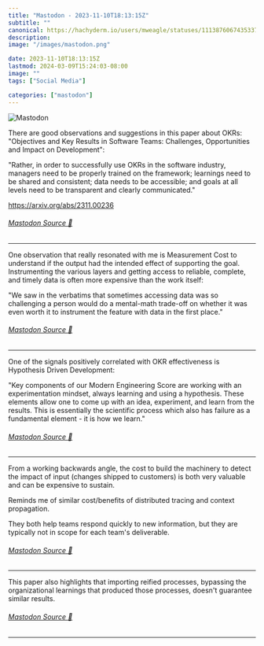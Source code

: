 ```yaml
---
title: "Mastodon - 2023-11-10T18:13:15Z"
subtitle: ""
canonical: https://hachyderm.io/users/mweagle/statuses/111387606743533726
description:
image: "/images/mastodon.png"

date: 2023-11-10T18:13:15Z
lastmod: 2024-03-09T15:24:03-08:00
image: ""
tags: ["Social Media"]

categories: ["mastodon"]
---
```

![Mastodon](/images/mastodon.png)

<p>There are good observations and suggestions in this paper about OKRs: &quot;Objectives and Key Results in Software Teams: Challenges, Opportunities and Impact on Development&quot;: </p><p>&quot;Rather, in order to successfully use OKRs in the software industry, managers need to be properly trained on the framework; learnings need to be shared and consistent; data needs to be accessible; and goals at all levels need to be transparent and clearly communicated.&quot;</p><p><a href="https://arxiv.org/abs/2311.00236" target="_blank" rel="nofollow noopener noreferrer" translate="no"><span class="invisible">https://</span><span class="">arxiv.org/abs/2311.00236</span><span class="invisible"></span></a></p>


###### [Mastodon Source 🐘](https://hachyderm.io/@mweagle/111387606743533726)

___

<p>One observation that really resonated with me is Measurement Cost to understand if the output had the intended effect of supporting the goal. Instrumenting the various layers and getting access to reliable, complete, and timely data is often more expensive than the work itself:</p><p>&quot;We saw in the verbatims that sometimes accessing data was so challenging a person would do a mental-math trade-off on whether it was even worth it to instrument the feature with data in the first place.&quot;</p>


###### [Mastodon Source 🐘](https://hachyderm.io/@mweagle/111387622278046535)

___

<p>One of the signals positively correlated with OKR effectiveness is Hypothesis Driven Development: </p><p>&quot;Key components of our Modern Engineering Score are working with an experimentation mindset, always learning and using a hypothesis. These elements allow one to come up with an idea, experiment, and learn from the results. This is essentially the scientific process which also has failure as a fundamental element - it is how we learn.&quot;</p>


###### [Mastodon Source 🐘](https://hachyderm.io/@mweagle/111387629696238844)

___

<p>From a working backwards angle, the cost to build the machinery to detect the impact of input (changes shipped to customers) is both very valuable and can be expensive to sustain. </p><p>Reminds me of similar cost/benefits of distributed tracing and context propagation.   </p><p>They both help teams respond quickly to new information, but they are typically not in scope for each team&#39;s deliverable.</p>


###### [Mastodon Source 🐘](https://hachyderm.io/@mweagle/111387652690724667)

___

<p>This paper also highlights that importing reified processes, bypassing the organizational learnings that produced those processes, doesn&#39;t guarantee similar results.</p>


###### [Mastodon Source 🐘](https://hachyderm.io/@mweagle/111387661361982719)

___
